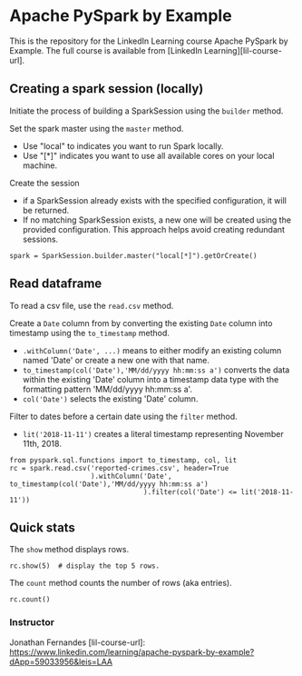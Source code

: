 # Apache PySpark by Example
This is the repository for the LinkedIn Learning course Apache PySpark by Example. The full course is available from [LinkedIn Learning][lil-course-url].

## Creating a spark session (locally)
Initiate the process of building a SparkSession using the `builder` method.

Set the spark master using the `master` method. 
- Use "local" to indicates you want to run Spark locally.
- Use "[*]" indicates you want to use all available cores on your local machine.

Create the session 
- if a SparkSession already exists with the specified configuration, it will be returned.
- If no matching SparkSession exists, a new one will be created using the provided configuration. This approach helps avoid creating redundant sessions.

```
spark = SparkSession.builder.master("local[*]").getOrCreate()
```

## Read dataframe 
To read a csv file, use the `read.csv` method. 

Create a `Date` column from by converting the existing `Date` column into timestamp using the `to_timestamp` method. 
- `.withColumn('Date', ...)` means to either modify an existing column named 'Date' or create a new one with that name.
- `to_timestamp(col('Date'),'MM/dd/yyyy hh:mm:ss a')` converts the data within the existing 'Date' column into a timestamp data type with the formatting pattern 'MM/dd/yyyy hh:mm:ss a'.
- `col('Date')` selects the existing 'Date' column.

Filter to dates before a certain date using the `filter` method. 
- `lit('2018-11-11')` creates a literal timestamp representing November 11th, 2018.


```
from pyspark.sql.functions import to_timestamp, col, lit
rc = spark.read.csv('reported-crimes.csv', header=True
                    ).withColumn('Date', to_timestamp(col('Date'),'MM/dd/yyyy hh:mm:ss a')
                                 ).filter(col('Date') <= lit('2018-11-11'))
```

## Quick stats

The `show` method displays rows. 
```
rc.show(5)  # display the top 5 rows. 
```

The `count` method counts the number of rows (aka entries). 
```
rc.count()
```


### Instructor

Jonathan Fernandes [lil-course-url]: https://www.linkedin.com/learning/apache-pyspark-by-example?dApp=59033956&leis=LAA
